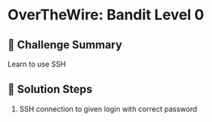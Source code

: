 # OverTheWire: Bandit Level 0

## 📝 Challenge Summary  
Learn to use SSH 

## 🔑 Solution Steps  
1. SSH connection to given login with correct password
